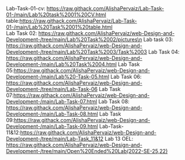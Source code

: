 Lab-Task-01-cv: https://raw.githack.com/AlishaPervaiz/Lab-Task-01-/main/Lab%20task%2001%20CV.html
table:https://raw.githack.com/AlishaPervaiz/Lab-Task-01-/main/Lab%20Task%2001%20table.html                                       
Lab Task 02: https://raw.githack.com/AlishaPervaiz/web-Design-and-Development-/tree/main/Lab%20Task%2002/pictures\n
Lab task 03: https://raw.githack.com/AlishaPervaiz/web-Design-and-Development-/tree/main/Lab%20Task%2003/Task%2003
Lab Task 04: https://raw.githack.com/AlishaPervaiz/web-Design-and-Development-/main/Lab%20Task%2004.html
Lab Task 05:https://raw.githack.com/AlishaPervaiz/web-Design-and-Development-/main/Lab%20-Task-05.html
Lab Task 06: https://raw.githack.com/AlishaPervaiz/web-Design-and-Development-/tree/main/Lab-Task-06
Lab Task 07:https://raw.githack.com/AlishaPervaiz/web-Design-and-Development-/main/Lab-Task-07.html
Lab Task 08: https://raw.githack.com/AlishaPervaiz/web-Design-and-Development-/main/Lab-Task-08.html
Lab Task 09:https://raw.githack.com/AlishaPervaiz/web-Design-and-Development-/main/Lab-Task-09.html
Lab-Task-11&12:https://raw.githack.com/AlishaPervaiz/web-Design-and-Development-/tree/main/Lab-Task_11&12
Lab 13 OEL: https://raw.githack.com/AlishaPervaiz/web-Design-and-Development-/tree/main/Open%20Ended%20Lab(2022-SE-25,22)
